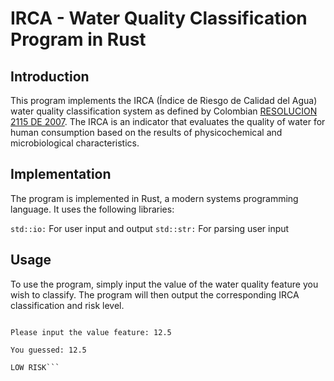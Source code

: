# IRCA - Water Quality Classification Program in Rust

## Introduction
This program implements the IRCA (Índice de Riesgo de Calidad del Agua) water quality classification system as defined by Colombian [RESOLUCION 2115 DE 2007](https://www.udea.edu.co/wps/wcm/connect/udea/c46bea38-2c19-4942-8b74-6475d1a36625/Resoluci%C3%B3n+2115+de+2007.pdf?MOD=AJPERES). The IRCA is an indicator that evaluates the quality of water for human consumption based on the results of physicochemical and microbiological characteristics.

## Implementation
The program is implemented in Rust, a modern systems programming language. It uses the following libraries:

```std::io:``` For user input and output
```std::str:``` For parsing user input

## Usage
To use the program, simply input the value of the water quality feature you wish to classify. The program will then output the corresponding IRCA classification and risk level.

```IRCA CLASIFICATION

Please input the value feature: 12.5

You guessed: 12.5

LOW RISK```



